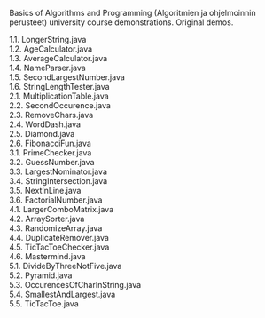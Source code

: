 Basics of Algorithms and Programming (Algoritmien ja ohjelmoinnin perusteet) university course demonstrations. Original demos.

1.1. LongerString.java  
1.2. AgeCalculator.java  
1.3. AverageCalculator.java  
1.4. NameParser.java  
1.5. SecondLargestNumber.java  
1.6. StringLengthTester.java  
2.1. MultiplicationTable.java  
2.2. SecondOccurence.java  
2.3. RemoveChars.java  
2.4. WordDash.java  
2.5. Diamond.java  
2.6. FibonacciFun.java  
3.1. PrimeChecker.java  
3.2. GuessNumber.java  
3.3. LargestNominator.java  
3.4. StringIntersection.java  
3.5. NextInLine.java  
3.6. FactorialNumber.java  
4.1. LargerComboMatrix.java  
4.2. ArraySorter.java  
4.3. RandomizeArray.java  
4.4. DuplicateRemover.java  
4.5. TicTacToeChecker.java  
4.6. Mastermind.java  
5.1. DivideByThreeNotFive.java  
5.2. Pyramid.java  
5.3. OccurencesOfCharInString.java  
5.4. SmallestAndLargest.java  
5.5. TicTacToe.java  

